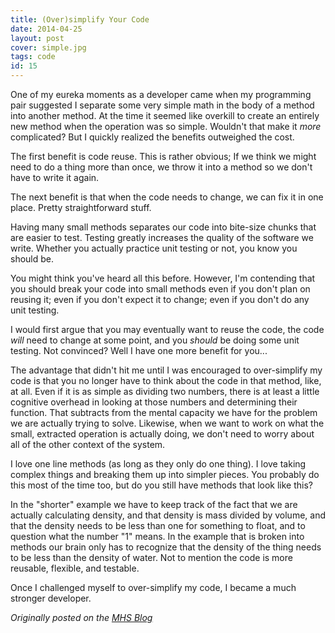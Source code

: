 ```yaml
---
title: (Over)simplify Your Code
date: 2014-04-25
layout: post
cover: simple.jpg
tags: code
id: 15
---
```

One of my eureka moments as a developer came when my programming pair suggested I separate some very simple math in the body of a method into another method. At the time it seemed like overkill to create an entirely new method when the operation was so simple. Wouldn't that make it *more* complicated? But I quickly realized the benefits outweighed the cost.

The first benefit is code reuse. This is rather obvious; If we think we might need to do a thing more than once, we throw it into a method so we don't have to write it again.

The next benefit is that when the code needs to change, we can fix it in one place. Pretty straightforward stuff.

Having many small methods separates our code into bite-size chunks that are easier to test. Testing greatly increases the quality of the software we write. Whether you actually practice unit testing or not, you know you should be.

You might think you've heard all this before. However, I'm contending that you should break your code into small methods even if you don't plan on reusing it; even if you don't expect it to change; even if you don't do any unit testing.

I would first argue that you may eventually want to reuse the code, the code *will* need to change at some point, and you *should* be doing some unit testing. Not convinced? Well I have one more benefit for you...

The advantage that didn't hit me until I was encouraged to over-simplify my code is that you no longer have to think about the code in that method, like, at all. Even if it is as simple as dividing two numbers, there is at least a little cognitive overhead in looking at those numbers and determining their function. That subtracts from the mental capacity we have for the problem we are actually trying to solve. Likewise, when we want to work on what the small, extracted operation is actually doing, we don't need to worry about all of the other context of the system.

I love one line methods (as long as they only do one thing). I love taking complex things and breaking them up into simpler pieces. You probably do this most of the time too, but do you still have methods that look like this?

<script src="https://gist.github.com/Ross-Hunter/11144996.js"></script>

In the "shorter" example we have to keep track of the fact that we are actually calculating density, and that density is mass divided by volume, and that the density needs to be less than one for something to float, and to question what the number "1" means. In the example that is broken into methods our brain only has to recognize that the density of the thing needs to be less than the density of water. Not to mention the code is more reusable, flexible, and testable.

Once I challenged myself to over-simplify my code, I became a much stronger developer.

<em>Originally posted on the <a href="http://www.mutuallyhuman.com/blog/2014/04/25/over-simplify-your-code/">MHS Blog</a></em>
